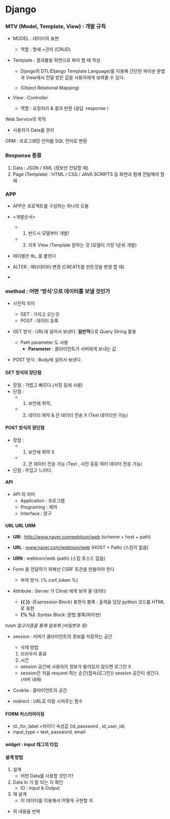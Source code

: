 # **Django**

### MTV (Model, Template, View) : 개발 규칙

- MODEL : 데이터의 표현

  - 역할 : 명세 +관리 (CRUD)

- Template : 결과물을 화면으로 봐야 할 때 작성

  - Django의 DTL(Django Template Language)를 이용해 간단한 파이썬 문법과 View에서 전달 받은 값을 사용자에게 보여줄 수 있다.

  - (Object Relational Mapping)

- View : Controller
  - 역할 : 요청처리 & 결과 반환 (응답 :response )

Web Service의 목적

- 사용자가 Data를 관리

ORM : 프로그래밍 언어를 SQL 언어로 변환

### Response 종류

1. Data : JSON / XML (정보만 전달할 때)
2. Page (Template) : HTML / CSS / JAVA SCRIPTS 등 화면과 함께 전달해야 할 때

### APP

- APP은 프로젝트를 구성하는 하나의 모듈
- <개발순서>

  - 1. 반드시 모델부터 개발!
  - 2. 이후 View /Template 원하는 것 (모델이 가장 1순위 개발)

- 테이블은 tb\_ 를 붙힌다

- ALTER : 메타데이터 변경 (CREATE를 만든것을 변경 할 때)
-

### **method** : 어떤 '방식'으로 데이터를 보낼 것인가

- 사전적 의미

  - GET : 가지고 오는것
  - POST : 데이터 등록

- GET 방식 : URL에 실어서 보낸다. **일반적**으로 Query String 활용
  - Path parameter 도 사용
    - **Parameter** : 클라이언트가 서버에게 보내는 값
- POST 방식 : Body에 실어서 보낸다.

#### GET 방식의 장단점

- 장점 : 가볍고 빠르다.(서칭 등에 사용)
- 단점 :
  - 1. 보안에 취약,
  - 2. 데이터 제약 & 큰 데이터 전송 X (Text 데이터만 가능)

#### POST 방식의 장단점

- 장점 :
  - 1. 보안에 취약 X
  - 2. 큰 데이터 전송 가능 (Text , 사진 등등 여러 데이터 전송 가능)
- 단점 : 무겁고 느리다.

#### API

- API 의 의미
  - Application : 프로그램
  - Programing : 제어
  - Interface : 창구

#### URL URL URM

- **URI** : http://www.naver.comwebtoon/web (scheme + host + path)
- **URL** : www.naver.com/webtoon/web (HOST + Path) (스킴이 없음)
- **URN** : webtoon/web (path) (스킴 호스드 없음)

- Form 을 전달하기 위해선 CSRF 토큰을 만들어야 한다

  - 부여 방식: {% csrf_token %}

- Attribute : Server 가 Clinet 에게 보여 줄 데이터
  - **{{ }}** :(Expression Block) 표현식 블록 : 출력을 담당 python 코드를 HTML 로 표현
  - **{% %}** :Syntax Block :문법 블록(파이썬)

_hash 알고리즘을 통해 암호화 (비밀번호 등)_

- session : 서버가 클라이언트의 정보를 저장하는 공간

  - 삭제 방법

  1. 브라우저 종료
  2. 시간

  - session 공간에 사용자의 정보가 들어있지 않으면 로그인 X
  - session은 처음 request 하는 순간(접속(로그인)) session 공간이 생긴다. (서버 내에)

- Cookile : 클라이언트의 공간
- redirect : URL로 이동 시켜주는 함수

#### FORM 커스터마이징

- id.\_for_label =아이디 속성값 (id_password , id_user_id)
- input_type = text, password, email

#### widget : input 태그의 타입

#### 설계 방법

1. 설계
   - 어떤 Data를 사용할 것인가?
2. Data Io 가 잘 되는 지 확인
   - IO : Input & Output
3. 재 설계
   - 이 데이터를 이용해서 어떻게 구현할 지

- 위 내용을 반복
